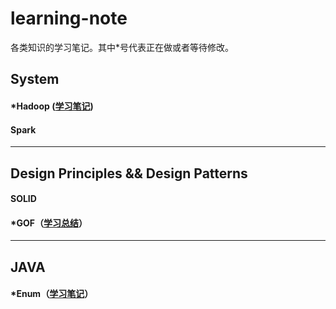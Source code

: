 # learning-note
各类知识的学习笔记。其中*号代表正在做或者等待修改。

## System

#### *Hadoop ([学习笔记](doc/hadoop-learning-roadmap.md))

#### Spark

---

## Design Principles && Design Patterns

#### SOLID

#### *GOF（[学习总结](doc/design-pattern-gof)）

---

## JAVA 

#### *Enum（[学习笔记](doc/java-enum.md)）

